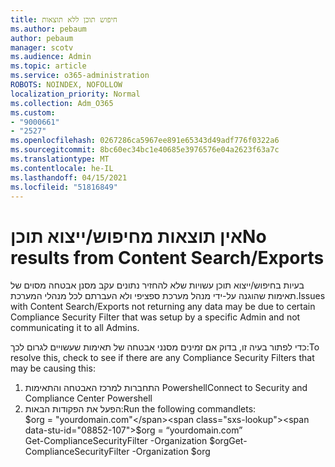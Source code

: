 ```yaml
---
title: חיפוש תוכן ללא תוצאות
ms.author: pebaum
author: pebaum
manager: scotv
ms.audience: Admin
ms.topic: article
ms.service: o365-administration
ROBOTS: NOINDEX, NOFOLLOW
localization_priority: Normal
ms.collection: Adm_O365
ms.custom:
- "9000661"
- "2527"
ms.openlocfilehash: 0267286ca5967ee891e65343d49adf776f0322a6
ms.sourcegitcommit: 8bc60ec34bc1e40685e3976576e04a2623f63a7c
ms.translationtype: MT
ms.contentlocale: he-IL
ms.lasthandoff: 04/15/2021
ms.locfileid: "51816849"
---
```

# <a name="no-results-from-content-searchexports"></a><span data-ttu-id="08852-102">אין תוצאות מחיפוש/ייצוא תוכן</span><span class="sxs-lookup"><span data-stu-id="08852-102">No results from Content Search/Exports</span></span>

<span data-ttu-id="08852-103">בעיות בחיפוש/ייצוא תוכן עשויות שלא להחזיר נתונים עקב מסנן אבטחה מסוים של תאימות שהוגנה על-ידי מנהל מערכת ספציפי ולא העברתם לכל מנהלי המערכת.</span><span class="sxs-lookup"><span data-stu-id="08852-103">Issues with Content Search/Exports not returning any data may be due to certain Compliance Security Filter that was setup by a specific Admin and not communicating it to all Admins.</span></span>

<span data-ttu-id="08852-104">כדי לפתור בעיה זו, בדוק אם זמינים מסנני אבטחה של תאימות שעשויים לגרום לכך:</span><span class="sxs-lookup"><span data-stu-id="08852-104">To resolve this, check to see if there are any Compliance Security Filters that may be causing this:</span></span>
1. <span data-ttu-id="08852-105">התחברות למרכז האבטחה והתאימות Powershell</span><span class="sxs-lookup"><span data-stu-id="08852-105">Connect to Security and Compliance Center Powershell</span></span>
2. <span data-ttu-id="08852-106">הפעל את הפקודות הבאות:</span><span class="sxs-lookup"><span data-stu-id="08852-106">Run the following commandlets:</span></span>
<br><span data-ttu-id="08852-107">$org = "yourdomain.com"</span><span class="sxs-lookup"><span data-stu-id="08852-107">$org = “yourdomain.com”</span></span>
<br><span data-ttu-id="08852-108">Get-ComplianceSecurityFilter -Organization $org</span><span class="sxs-lookup"><span data-stu-id="08852-108">Get-ComplianceSecurityFilter -Organization $org</span></span>